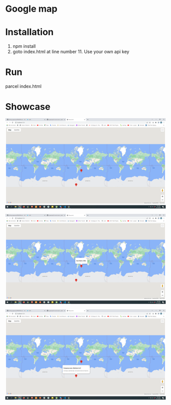 # Google map

# Installation

1. npm install
2. goto index.html at line number 11. Use your own api key

# Run

parcel index.html

# Showcase

![Show map with user and company marker](map-1.png)

![Show map with user and company marker](map-2.png)

![Show map with user and company marker](map-3.png)

